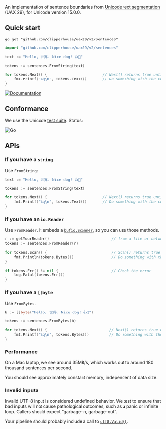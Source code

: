 An implementation of sentence boundaries from [Unicode text segmentation](https://unicode.org/reports/tr29/#Sentence_Boundaries) (UAX 29), for Unicode version 15.0.0.

## Quick start

```
go get "github.com/clipperhouse/uax29/v2/sentences"
```

```go
import "github.com/clipperhouse/uax29/v2/sentences"

text := "Hello, 世界. Nice dog! 👍🐶"

tokens := sentences.FromString(text)

for tokens.Next() {                         // Next() returns true until end of data
	fmt.Printf("%q\n", tokens.Text())       // Do something with the current sentence
}
```

[![Documentation](https://pkg.go.dev/badge/github.com/clipperhouse/uax29/v2/sentences.svg)](https://pkg.go.dev/github.com/clipperhouse/uax29/v2/sentences)

## Conformance

We use the Unicode [test suite](https://unicode.org/reports/tr41/tr41-26.html#Tests29). Status:

![Go](https://github.com/clipperhouse/uax29/actions/workflows/gotest.yml/badge.svg)

## APIs

### If you have a `string`

Use `FromString`:

```go
text := "Hello, 世界. Nice dog! 👍🐶"

tokens := sentences.FromString(text)

for tokens.Next() {                         // Next() returns true until end of data
	fmt.Printf("%q\n", tokens.Text())       // Do something with the current sentence
}
```

### If you have an `io.Reader`

Use `FromReader`. It embeds a [`bufio.Scanner`](https://pkg.go.dev/bufio#Scanner), so you can use those methods.

```go
r := getYourReader()                            // from a file or network maybe
tokens := sentences.FromReader(r)

for tokens.Scan() {                             // Scan() returns true until error or EOF
	fmt.Println(tokens.Bytes())                 // Do something with the current sentence
}

if tokens.Err() != nil {                        // Check the error
	log.Fatal(tokens.Err())
}
```

### If you have a `[]byte`

Use `FromBytes`.

```go
b := []byte("Hello, 世界. Nice dog! 👍🐶")

tokens := sentences.FromBytes(b)

for tokens.Next() {                            // Next() returns true until end of data
	fmt.Printf("%q\n", tokens.Bytes())         // Do something with the current sentence
}
```

### Performance

On a Mac laptop, we see around 35MB/s, which works out to around 180 thousand sentences per second.

You should see approximately constant memory, independent of data size.

### Invalid inputs

Invalid UTF-8 input is considered undefined behavior. We test to ensure that bad inputs will not cause pathological outcomes, such as a panic or infinite loop. Callers should expect “garbage-in, garbage-out”.

Your pipeline should probably include a call to [`utf8.Valid()`](https://pkg.go.dev/unicode/utf8#Valid).
